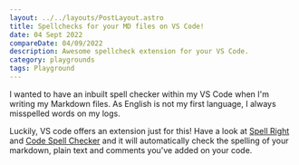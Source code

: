 ```yaml
---
layout: ../../layouts/PostLayout.astro
title: Spellchecks for your MD files on VS Code!
date: 04 Sept 2022
compareDate: 04/09/2022
description: Awesome spellcheck extension for your VS Code.
category: playgrounds
tags: Playground
---
```


I wanted to have an inbuilt spell checker within my VS Code when I'm writing my Markdown files. As English is not my first language, I always misspelled words on my logs.

Luckily, VS code offers an extension just for this! Have a look at [Spell Right](https://marketplace.visualstudio.com/items?itemName=ban.spellright) and [Code Spell Checker](https://marketplace.visualstudio.com/items?itemName=streetsidesoftware.code-spell-checker) and it will automatically check the spelling of your markdown, plain text and comments you've added on your code.

